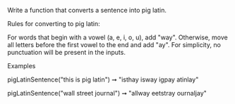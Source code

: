 Write a function that converts a sentence into pig latin.

Rules for converting to pig latin:

For words that begin with a vowel (a, e, i, o, u), add "way".
Otherwise, move all letters before the first vowel to the end and add "ay".
For simplicity, no punctuation will be present in the inputs.

Examples

pigLatinSentence("this is pig latin") ➞ "isthay isway igpay atinlay"

pigLatinSentence("wall street journal") ➞ "allway eetstray ournaljay"
